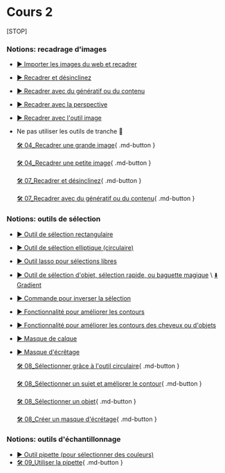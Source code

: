 # Cours 2

<style>.md-footer{display:none;}</style>

[STOP]

### Notions: recadrage d'images  
* [▶️ Importer les images du web et recadrer](https://cmontmorency365-my.sharepoint.com/:v:/g/personal/flpilote_cmontmorency_qc_ca/EW-j3aga9SFBiAtC8gBjViUBmZ2HR9NZiCIdAyUKekTCsA?nav=eyJyZWZlcnJhbEluZm8iOnsicmVmZXJyYWxBcHAiOiJPbmVEcml2ZUZvckJ1c2luZXNzIiwicmVmZXJyYWxBcHBQbGF0Zm9ybSI6IldlYiIsInJlZmVycmFsTW9kZSI6InZpZXciLCJyZWZlcnJhbFZpZXciOiJNeUZpbGVzTGlua0NvcHkifX0&e=M0ZDtZ)  <br>
* [▶️ Recadrer et désinclinez](https://cmontmorency365-my.sharepoint.com/:v:/g/personal/flpilote_cmontmorency_qc_ca/Ee3Gmwbq6xFCjD5qV47wwKYBtD_Fjw86v87ejTjPlIOnXQ?nav=eyJyZWZlcnJhbEluZm8iOnsicmVmZXJyYWxBcHAiOiJPbmVEcml2ZUZvckJ1c2luZXNzIiwicmVmZXJyYWxBcHBQbGF0Zm9ybSI6IldlYiIsInJlZmVycmFsTW9kZSI6InZpZXciLCJyZWZlcnJhbFZpZXciOiJNeUZpbGVzTGlua0NvcHkifX0&e=gafjhl)   <br>
* [▶️ Recadrer avec du génératif ou du contenu](https://cmontmorency365-my.sharepoint.com/:v:/g/personal/flpilote_cmontmorency_qc_ca/EbnE68gSWHpBnmw4AvG4CTUB__EffVCs-eea_Ui6xUEorw?nav=eyJyZWZlcnJhbEluZm8iOnsicmVmZXJyYWxBcHAiOiJPbmVEcml2ZUZvckJ1c2luZXNzIiwicmVmZXJyYWxBcHBQbGF0Zm9ybSI6IldlYiIsInJlZmVycmFsTW9kZSI6InZpZXciLCJyZWZlcnJhbFZpZXciOiJNeUZpbGVzTGlua0NvcHkifX0&e=07tIXr)  <br> 
* [▶️ Recadrer avec la perspective](https://cmontmorency365-my.sharepoint.com/:v:/g/personal/flpilote_cmontmorency_qc_ca/Ed5u2tgMxG9GjtowaJFYfRMBw5tWVHH6PC09k3UYEGk2Vg?nav=eyJyZWZlcnJhbEluZm8iOnsicmVmZXJyYWxBcHAiOiJPbmVEcml2ZUZvckJ1c2luZXNzIiwicmVmZXJyYWxBcHBQbGF0Zm9ybSI6IldlYiIsInJlZmVycmFsTW9kZSI6InZpZXciLCJyZWZlcnJhbFZpZXciOiJNeUZpbGVzTGlua0NvcHkifX0&e=zqXIwr)  <br>
* [▶️ Recadrer avec l'outil image](https://cmontmorency365-my.sharepoint.com/:v:/g/personal/flpilote_cmontmorency_qc_ca/EZ06CjTduu5CsIMX2EfSKM8BqeXMRjVvM7BbWHB1wXwz3A?nav=eyJyZWZlcnJhbEluZm8iOnsicmVmZXJyYWxBcHAiOiJPbmVEcml2ZUZvckJ1c2luZXNzIiwicmVmZXJyYWxBcHBQbGF0Zm9ybSI6IldlYiIsInJlZmVycmFsTW9kZSI6InZpZXciLCJyZWZlcnJhbFZpZXciOiJNeUZpbGVzTGlua0NvcHkifX0&e=s8vQ9X)  <br>
* Ne pas utiliser les outils de tranche 🔪   <br>   

  [🛠️ 04_Recadrer une grande image](./exercices_photoshop/04_Recadrer_une_grande_image.md){ .md-button }  <br>  
  [🛠️ 04_Recadrer une petite image](./exercices_photoshop/04_Recadrer_une_petite_image.md){ .md-button }  <br>    
  [🛠️ 07_Recadrer et désinclinez](./exercices_photoshop/07_Recadrer_et_désinscliner.md){ .md-button }  <br>    
  [🛠️ 07_Recadrer avec du génératif ou du contenu](./exercices_photoshop/07_Recadrer_avec_du_génératif_ou_du_contenu.md){ .md-button }  <br>     


### Notions: outils de sélection
* [▶️ Outil de sélection rectangulaire](https://cmontmorency365-my.sharepoint.com/:v:/g/personal/flpilote_cmontmorency_qc_ca/EUIRW4pQSMpBtjKbTmMVQukBEivertajTWLyRGHdfiU5GA?nav=eyJyZWZlcnJhbEluZm8iOnsicmVmZXJyYWxBcHAiOiJPbmVEcml2ZUZvckJ1c2luZXNzIiwicmVmZXJyYWxBcHBQbGF0Zm9ybSI6IldlYiIsInJlZmVycmFsTW9kZSI6InZpZXciLCJyZWZlcnJhbFZpZXciOiJNeUZpbGVzTGlua0NvcHkifX0&e=tnT6zj) <br>
* [▶️ Outil de sélection elliptique (circulaire)](https://cmontmorency365-my.sharepoint.com/:v:/g/personal/flpilote_cmontmorency_qc_ca/EZd7q9svWmpBiU4DtveYlq8B7jew9aOFR7vlbAEC5c9Evg?nav=eyJyZWZlcnJhbEluZm8iOnsicmVmZXJyYWxBcHAiOiJPbmVEcml2ZUZvckJ1c2luZXNzIiwicmVmZXJyYWxBcHBQbGF0Zm9ybSI6IldlYiIsInJlZmVycmFsTW9kZSI6InZpZXciLCJyZWZlcnJhbFZpZXciOiJNeUZpbGVzTGlua0NvcHkifX0&e=0rhfqg
) <br>
* [▶️ Outil lasso pour sélections libres](https://cmontmorency365-my.sharepoint.com/:v:/g/personal/flpilote_cmontmorency_qc_ca/EcpIxiMY4SpIjD-g9N90958BWt1JmWKD9XGZdHKmIrmW4A?nav=eyJyZWZlcnJhbEluZm8iOnsicmVmZXJyYWxBcHAiOiJPbmVEcml2ZUZvckJ1c2luZXNzIiwicmVmZXJyYWxBcHBQbGF0Zm9ybSI6IldlYiIsInJlZmVycmFsTW9kZSI6InZpZXciLCJyZWZlcnJhbFZpZXciOiJNeUZpbGVzTGlua0NvcHkifX0&e=37E5MN) <br>
* [▶️ Outil de sélection d'objet, sélection rapide, ou baguette magique](https://cmontmorency365-my.sharepoint.com/:v:/g/personal/flpilote_cmontmorency_qc_ca/ERykK6yyvu1Mo-UT8CVtgg0BUTW4K7PYD929XCOrHTaQbA?nav=eyJyZWZlcnJhbEluZm8iOnsicmVmZXJyYWxBcHAiOiJPbmVEcml2ZUZvckJ1c2luZXNzIiwicmVmZXJyYWxBcHBQbGF0Zm9ybSI6IldlYiIsInJlZmVycmFsTW9kZSI6InZpZXciLCJyZWZlcnJhbFZpZXciOiJNeUZpbGVzTGlua0NvcHkifX0&e=j8MCbY) \ [⬇️ Gradient](https://cmontmorency365-my.sharepoint.com/:i:/g/personal/flpilote_cmontmorency_qc_ca/EdifwUxxYFlFtojk-NA4ZDsBjbnrbZIcAxud1EVeI2K3tg?e=icaMfF) <br>
* [▶️ Commande pour inverser la sélection](https://cmontmorency365-my.sharepoint.com/:v:/g/personal/flpilote_cmontmorency_qc_ca/EXaZjlULzVdInWfOPqSdr4EB5FIfSPvj0pfdh3AZvG0pPw?nav=eyJyZWZlcnJhbEluZm8iOnsicmVmZXJyYWxBcHAiOiJPbmVEcml2ZUZvckJ1c2luZXNzIiwicmVmZXJyYWxBcHBQbGF0Zm9ybSI6IldlYiIsInJlZmVycmFsTW9kZSI6InZpZXciLCJyZWZlcnJhbFZpZXciOiJNeUZpbGVzTGlua0NvcHkifX0&e=GpJt5a)  <br>
* [▶️ Fonctionnalité pour améliorer les contours](https://cmontmorency365-my.sharepoint.com/:v:/g/personal/flpilote_cmontmorency_qc_ca/EcTPTAucQzVJiqSlfidXeI4B0ykDSHYiE1bFgZZtL2cTXA?nav=eyJyZWZlcnJhbEluZm8iOnsicmVmZXJyYWxBcHAiOiJPbmVEcml2ZUZvckJ1c2luZXNzIiwicmVmZXJyYWxBcHBQbGF0Zm9ybSI6IldlYiIsInJlZmVycmFsTW9kZSI6InZpZXciLCJyZWZlcnJhbFZpZXciOiJNeUZpbGVzTGlua0NvcHkifX0&e=apJVtq)  <br>
* [▶️ Fonctionnalité pour améliorer les contours des cheveux ou d'objets](https://cmontmorency365-my.sharepoint.com/:v:/g/personal/flpilote_cmontmorency_qc_ca/EXRRqrVopYhPlZTDKnrufKIBITEMur7d0MSw73orq-DKnQ?nav=eyJyZWZlcnJhbEluZm8iOnsicmVmZXJyYWxBcHAiOiJPbmVEcml2ZUZvckJ1c2luZXNzIiwicmVmZXJyYWxBcHBQbGF0Zm9ybSI6IldlYiIsInJlZmVycmFsTW9kZSI6InZpZXciLCJyZWZlcnJhbFZpZXciOiJNeUZpbGVzTGlua0NvcHkifX0&e=DCsthN)  <br>
* [▶️ Masque de calque](https://cmontmorency365-my.sharepoint.com/:v:/g/personal/flpilote_cmontmorency_qc_ca/Eeb-ZmD_E4BKmbmU8lwqJAwBIxdy1OwMdEZlxGG_qWk4rg?nav=eyJyZWZlcnJhbEluZm8iOnsicmVmZXJyYWxBcHAiOiJPbmVEcml2ZUZvckJ1c2luZXNzIiwicmVmZXJyYWxBcHBQbGF0Zm9ybSI6IldlYiIsInJlZmVycmFsTW9kZSI6InZpZXciLCJyZWZlcnJhbFZpZXciOiJNeUZpbGVzTGlua0NvcHkifX0&e=bdhrgS)  <br>
* [▶️ Masque d'écrêtage](https://cmontmorency365-my.sharepoint.com/:v:/g/personal/flpilote_cmontmorency_qc_ca/EdXyaO31Gt5LmwGv2pYw8BcBsBqHgLyBFupN7IFpgkAAIQ?nav=eyJyZWZlcnJhbEluZm8iOnsicmVmZXJyYWxBcHAiOiJPbmVEcml2ZUZvckJ1c2luZXNzIiwicmVmZXJyYWxBcHBQbGF0Zm9ybSI6IldlYiIsInJlZmVycmFsTW9kZSI6InZpZXciLCJyZWZlcnJhbFZpZXciOiJNeUZpbGVzTGlua0NvcHkifX0&e=Tfl3b8)  <br>   

  [🛠️ 08_Sélectionner grâce à l'outil circulaire](./exercices_photoshop/08_Sélectionner_grâce_à_l'outil_circulaire.md){ .md-button }  <br>    
  [🛠️ 08_Sélectionner un sujet et améliorer le contour](./exercices_photoshop/08_Sélectionner_sujet_et_améliorer_le_contour.md){ .md-button }  <br>  
  [🛠️ 08_Sélectionner un objet](./exercices_photoshop/08_Sélectionner_un_objet.md){ .md-button }  <br>  
  [🛠️ 08_Créer un masque d'écrétage](./exercices_photoshop/08_Créer_un_masque_d'écrétage.md){ .md-button }  <br>  




### Notions: outils d'échantillonnage
*  [▶️ Outil pipette (pour sélectionner des couleurs)](https://cmontmorency365-my.sharepoint.com/:v:/g/personal/flpilote_cmontmorency_qc_ca/EYCAP3HOYBxLsVkq3V8REnMB1TjJ1_VtXO-02OcHzTnszw?nav=eyJyZWZlcnJhbEluZm8iOnsicmVmZXJyYWxBcHAiOiJPbmVEcml2ZUZvckJ1c2luZXNzIiwicmVmZXJyYWxBcHBQbGF0Zm9ybSI6IldlYiIsInJlZmVycmFsTW9kZSI6InZpZXciLCJyZWZlcnJhbFZpZXciOiJNeUZpbGVzTGlua0NvcHkifX0&e=L6fO8u) <br>
*    [🛠️ 09_Utiliser la pipette](./exercices_photoshop/09_Utiliser_la_pipette.md){ .md-button }  <br>     
